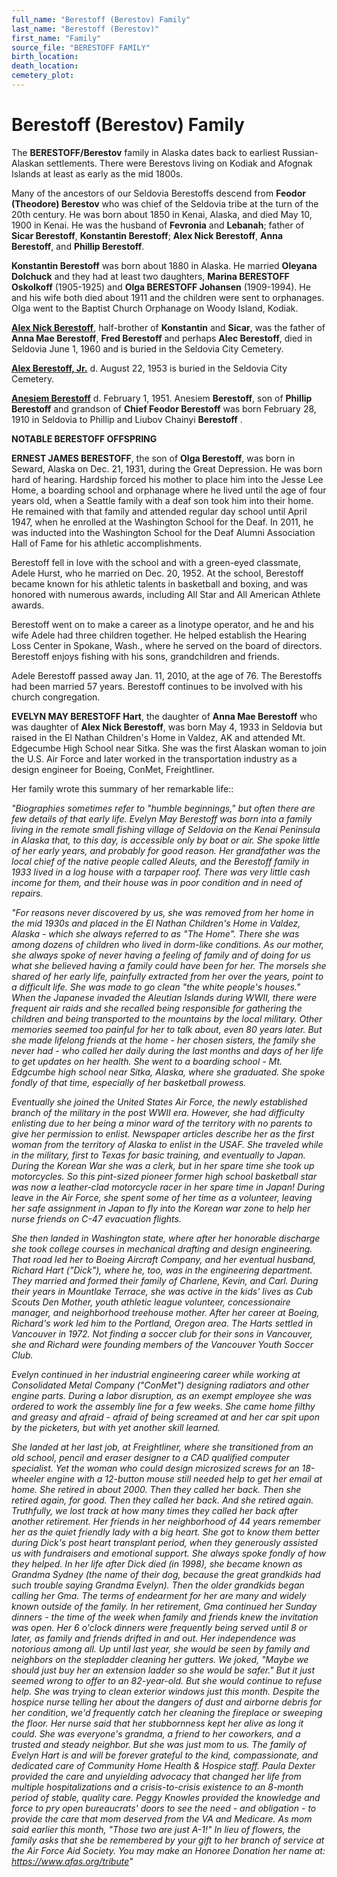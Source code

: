```yaml
---
full_name: "Berestoff (Berestov) Family"
last_name: "Berestoff (Berestov)"
first_name: "Family"
source_file: "BERESTOFF FAMILY"
birth_location:
death_location:
cemetery_plot: 
---
```

# Berestoff (Berestov) Family

The **BERESTOFF/Berestov** family in Alaska dates back to earliest Russian-Alaskan settlements. There were Berestovs living on Kodiak and Afognak Islands at least as early as the mid 1800s. 

Many of the ancestors of our Seldovia Berestoffs descend from **Feodor (Theodore) Berestov** who was chief of the Seldovia tribe at the turn of the 20th century.  He was born about 1850 in Kenai, Alaska, and died May 10, 1900 in Kenai. He was the husband of **Fevronia** and
**Lebanah**; father of **Sicar Berestoff**, **Konstantin Berestoff**; **Alex Nick
Berestoff**, **Anna Berestoff**, and **Phillip Berestoff**. 

**Konstantin Berestoff** was born about 1880 in Alaska.  He married **Oleyana Dolchuck** and they had at least two daughters, **Marina BERESTOFF Oskolkoff** (1905-1925) and **Olga BERESTOFF Johansen** (1909-1994). He and his wife both died about 1911 and the children were sent to orphanages. Olga went to the Baptist Church Orphanage on Woody Island, Kodiak.

[**Alex Nick Berestoff**](../_people/Berestoff_Alex_Sr.md), half-brother of **Konstantin** and **Sicar**, was the father of **Anna Mae Berestoff**, **Fred Berestoff** and perhaps **Alec Berestoff**, died in Seldovia June 1, 1960 and is buried in the Seldovia City Cemetery.

[**Alex Berestoff, Jr.**](../_people/Berestoff_Alex_Jr.md) d. August 22, 1953 is buried in the Seldovia City Cemetery.

[**Anesiem Berestoff**](../_people/Berestoff_Anesiem_Jr.md) d. February 1, 1951. Anesiem **Berestoff**, son of **Phillip Berestoff** and grandson of **Chief Feodor Berestoff** was born February 28, 1910 in Seldovia to Phillip and Liubov Chainyi **Berestoff** .

**NOTABLE BERESTOFF OFFSPRING**

**ERNEST JAMES BERESTOFF**, the son of **Olga Berestoff**, was born in Seward, Alaska on Dec. 21, 1931, during the Great Depression. He was born hard of hearing. Hardship forced his mother to place him into the Jesse Lee Home, a boarding school and orphanage where he lived until the age of four years old, when a Seattle family with a deaf son took him into their home. He remained with that family and attended regular day school until April 1947, when he enrolled at the Washington School for the Deaf. In 2011, he was inducted into the Washington School for the Deaf Alumni Association Hall of Fame for his athletic accomplishments. 

Berestoff fell in love with the school and with a green-eyed classmate, Adele Hurst, who he married on Dec. 20, 1952. At the school, Berestoff became known for his athletic talents in basketball and boxing, and was honored with numerous awards, including All Star and All American Athlete awards.

Berestoff went on to make a career as a linotype operator, and he and his wife Adele had three children together. He helped establish the Hearing Loss Center in Spokane, Wash., where he served on the board of directors. Berestoff enjoys fishing with his sons, grandchildren and friends.

Adele Berestoff passed away Jan. 11, 2010, at the age of 76. The Berestoffs had been married 57 years. Berestoff continues to be involved with his church congregation.


**EVELYN MAY BERESTOFF Hart**, the daughter of **Anna Mae Berestoff** who was daughter of **Alex Nick Berestoff**, was born May 4, 1933 in Seldovia but raised in the El Nathan Children's Home in Valdez, AK and attended Mt. Edgecumbe High School near Sitka. She was the first Alaskan woman to join the U.S. Air Force and later worked in the transportation industry as a design engineer for Boeing, ConMet, Freightliner. 

Her family wrote this summary of her remarkable life::

*"Biographies sometimes refer to "humble beginnings," but often there are few details of that early life. Evelyn May Berestoff was born into a family living in the remote small fishing village of Seldovia on the Kenai Peninsula in Alaska that, to this day, is accessible only by boat or air. She spoke little of her early years, and probably for good reason. Her grandfather was the local chief of the native people called Aleuts, and the Berestoff family in 1933 lived in a log house with a tarpaper roof. There was very little cash income for them, and their house was in poor condition and in need of repairs.*

*"For reasons never discovered by us, she was removed from her home in the mid 1930s and placed in the El Nathan Children's Home in Valdez, Alaska - which she always referred to as "The Home". There she was among dozens of children who lived in dorm-like conditions. As our mother, she always spoke of never having a feeling of family and of doing for us what she believed having a family could have been for her. The morsels she shared of her early life, painfully extracted from her over the years, point to a difficult life. She was made to go clean "the white people's houses." When the Japanese invaded the Aleutian Islands during WWII, there were frequent air raids and she recalled being responsible for gathering the children and being transported to the mountains by the local military. Other memories seemed too painful for her to talk about, even 80 years later. But she made lifelong friends at the home - her chosen sisters, the family she never had - who called her daily during the last months and days of her life to get updates on her health. She went to a boarding school - Mt. Edgcumbe high school near Sitka, Alaska, where she graduated. She spoke fondly of that time, especially of her basketball prowess.* 

*Eventually she joined the United States Air Force, the newly established branch of the military in the post WWII era. However, she had difficulty enlisting due to her being a minor ward of the territory with no parents to give her permission to enlist. Newspaper articles describe her as the first woman from the territory of Alaska to enlist in the USAF. She traveled while in the military, first to Texas for basic training, and eventually to Japan. During the Korean War she was a clerk, but in her spare time she took up motorcycles. So this pint-sized pioneer former high school basketball star was now a leather-clad motorcycle racer in her spare time in Japan! During leave in the Air Force, she spent some of her time as a volunteer, leaving her safe assignment in Japan to fly into the Korean war zone to help her nurse friends on C-47 evacuation flights.* 

*She then landed in Washington state, where after her honorable discharge she took college courses in mechanical drafting and design engineering. That road led her to Boeing Aircraft Company, and her eventual husband, Richard Hart ("Dick"), where he, too, was in the engineering department. They married and formed their family of Charlene, Kevin, and Carl. During their years in Mountlake Terrace, she was active in the kids' lives as Cub Scouts Den Mother, youth athletic league volunteer, concessionaire manager, and neighborhood treehouse mother. After her career at Boeing, Richard's work led him to the Portland, Oregon area. The Harts settled in Vancouver in 1972. Not finding a soccer club for their sons in Vancouver, she and Richard were founding members of the Vancouver Youth Soccer Club.* 

*Evelyn continued in her industrial engineering career while working at Consolidated Metal Company ("ConMet") designing radiators and other engine parts. During a labor disruption, as an exempt employee she was ordered to work the assembly line for a few weeks. She came home filthy and greasy and afraid - afraid of being screamed at and her car spit upon by the picketers, but with yet another skill learned.* 

*She landed at her last job, at Freightliner, where she transitioned from an old school, pencil and eraser designer to a CAD qualified computer specialist. Yet the woman who could design microsized screws for an 18-wheeler engine with a 12-button mouse still needed help to get her email at home. She retired in about 2000. Then they called her back. Then she retired again, for good. Then they called her back. And she retired again. Truthfully, we lost track at how many times they called her back after another retirement. Her friends in her neighborhood of 44 years remember her as the quiet friendly lady with a big heart. She got to know them better during Dick's post heart transplant period, when they generously assisted us with fundraisers and emotional support. She always spoke fondly of how they helped. In her life after Dick died (in 1998), she became known as Grandma Sydney (the name of their dog, because the great grandkids had such trouble saying Grandma Evelyn). Then the older grandkids began calling her Gma. The terms of endearment for her are many and widely known outside of the family. In her retirement, Gma continued her Sunday dinners - the time of the week when family and friends knew the invitation was open. Her 6 o'clock dinners were frequently being served until 8 or later, as family and friends drifted in and out. Her independence was notorious among all. Up until last year, she would be seen by family and neighbors on the stepladder cleaning her gutters. We joked, "Maybe we should just buy her an extension ladder so she would be safer." But it just seemed wrong to offer to an 82-year-old. But she would continue to refuse help. She was trying to clean exterior windows just this month. Despite the hospice nurse telling her about the dangers of dust and airborne debris for her condition, we'd frequently catch her cleaning the fireplace or sweeping the floor. Her nurse said that her stubbornness kept her alive as long it could. She was everyone's grandma, a friend to her coworkers, and a trusted and steady neighbor. But she was just mom to us. The family of Evelyn Hart is and will be forever grateful to the kind, compassionate, and dedicated care of Community Home Health & Hospice staff. Paula Dexter provided the care and unyielding advocacy that changed her life from multiple hospitalizations and a crisis-to-crisis existence to an 8-month period of stable, quality care. Peggy Knowles provided the knowledge and force to pry open bureaucrats' doors to see the need - and obligation - to provide the care that mom deserved from the VA and Medicare. As mom said earlier this month, "Those two are just A-1!" In lieu of flowers, the family asks that she be remembered by your gift to her branch of service at the Air Force Aid Society. You may make an Honoree Donation her name at: https://www.afas.org/tribute"*


